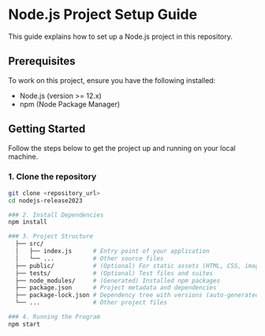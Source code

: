 # Node.js Project Setup Guide

This guide explains how to set up a Node.js project in this repository.

## Prerequisites

To work on this project, ensure you have the following installed:

- Node.js (version >= 12.x)
- npm (Node Package Manager)

## Getting Started

Follow the steps below to get the project up and running on your local machine.

### 1. Clone the repository

```bash
git clone <repository_url>
cd nodejs-release2023

### 2. Install Dependencies
npm install

### 3. Project Structure
  ├── src/
  │   ├── index.js      # Entry point of your application
  │   └── ...           # Other source files
  ├── public/           # (Optional) For static assets (HTML, CSS, images, etc.)
  ├── tests/            # (Optional) Test files and suites
  ├── node_modules/     # (Generated) Installed npm packages
  ├── package.json      # Project metadata and dependencies
  ├── package-lock.json # Dependency tree with versions (auto-generated)
  └── ...               # Other project files

### 4. Running the Program
npm start

